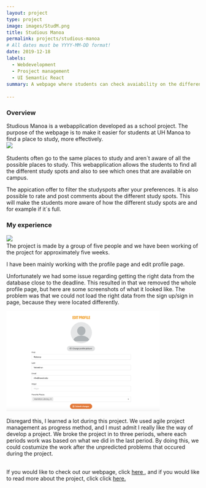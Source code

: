 ```yaml
---
layout: project
type: project
image: images/StudM.png
title: Studious Manoa 
permalink: projects/studious-manoa
# All dates must be YYYY-MM-DD format!
date: 2019-12-18
labels:
  - Webdevelopment 
  - Prosject management 
  - UI Semantic React
summary: A webpage where students can check avaiability on the different studyspots at UH Manoa.

---
```


<h3>Overview</h3>
Studious Manoa is a webapplication developed as a school project. The purpose of the webpage is to make it easier for students at UH Manoa to find a place to study, more effectively. 

 <div>
<img class="ui medium right floated rounded image" src="../images/FullSM.png" style="width:400px;">
</div>

Students often go to the same places to study and aren´t aware of all the possible places to study. This webapplication allows the students to find all the different study spots and also to see which ones that are available on campus.

The appication offer to filter the studyspots after your preferences. It is also possible to rate and post comments about the different study spots. This will make the students more aware of how the different study spots are and for example if it´s full.

<h3>My experience</h3>
<div>
<img class="ui medium right floated rounded image" src="../images/profile.png" style="width:200px;">
</div>
The project is made by a group of five people and we have been working of the project for approximately five weeks. 

I have been mainly working with the profile page and edit profile page.  

Unfortunately we had some issue regarding getting the right data from the database close to the deadline. This resulted in that we removed the whole profile page, but here are some screenshots of what it looked like. The problem was that we could not load the right data from the sign up/sign in page, because they were located differently.
 
 <div>
<img class="ui medium right floated rounded image" src="../images/editProfile.png" style="width:400px;">
</div>

Disregard this, I learned a lot during this project. We used agile project management as progress method, and I must admit I really like the way of develop a project. We broke the project in to three periods, where each periods work was based on what we did in the last period. By doing this, we could costumize the work after the unpredicted problems that occured during the project.

<br/>
If you would like to check out our webpage, click <a href="http://studious.toomanyco.ws/#/">here </a>, and if you would like to read more about the project, click click <a href="https://studious-manoa.github.io/">here. </a>

